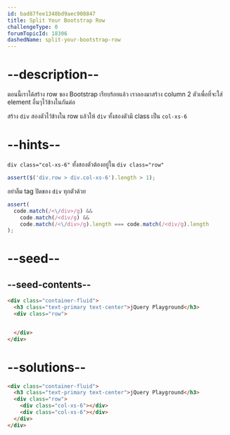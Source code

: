 ```yaml
---
id: bad87fee1348bd9aec908847
title: Split Your Bootstrap Row
challengeType: 0
forumTopicId: 18306
dashedName: split-your-bootstrap-row
---
```


# --description--

ตอนนี้เราได้สร้าง row ของ Bootstrap เรียบร้อยแล้ว เราลองมาสร้าง column 2 ตัวเพื่อที่จะใส่ element อื่นๆไว้ข้างในกันต่อ

สร้าง `div` สองตัวไว้ข้างใน row แล้วให้ `div` ทั้งสองตัวมี class เป็น `col-xs-6`

# --hints--

`div class="col-xs-6"` ทั้งสองตัวต้องอยู่ใน `div class="row"`

```js
assert($('div.row > div.col-xs-6').length > 1);
```

อย่าลืม tag ปิดของ `div` ทุกตัวด้วย

```js
assert(
  code.match(/<\/div>/g) &&
    code.match(/<div/g) &&
    code.match(/<\/div>/g).length === code.match(/<div/g).length
);
```

# --seed--

## --seed-contents--

```html
<div class="container-fluid">
  <h3 class="text-primary text-center">jQuery Playground</h3>
  <div class="row">


  </div>
</div>
```

# --solutions--

```html
<div class="container-fluid">
  <h3 class="text-primary text-center">jQuery Playground</h3>
  <div class="row">
    <div class="col-xs-6"></div>
    <div class="col-xs-6"></div>
  </div>
</div>
```
